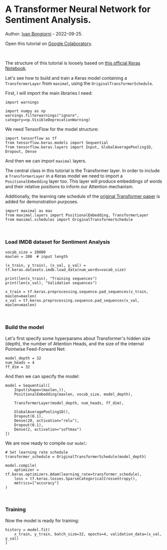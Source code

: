 # A Transformer Neural Network for Sentiment Analysis.

Author: [Ivan Bongiorni](https://github.com/IvanBongiorni) - 2022-09-25.

Open this tutorial on [Google Colaboratory](https://colab.research.google.com/drive/1j0vDhAZX7Ni_sdCDb0C1veMtW3FEXlRD?usp=sharing).

<br>

The structure of this tutorial is loosely based on [this official Keras Notebook](https://keras.io/examples/nlp/text_classification_with_transformer/).

Let's see how to build and train a Keras model containing a `TransformerLayer` from `maximal`, using the `OriginalTransformerSchedule`.

First, I will import the main libraries I need:
```
import warnings

import numpy as np
warnings.filterwarnings("ignore", category=np.VisibleDeprecationWarning)
```

We need TensorFlow for the model structure:
```
import tensorflow as tf
from tensorflow.keras.models import Sequential
from tensorflow.keras.layers import Input, GlobalAveragePooling1D, Dropout, Dense
```

And then we can import `maximal` layers.

The central class in this tutorial is the Transformer layer. In order to include a `TransformerLayer` in a Keras model we need to import a `PositionalEmbedding` layer too. This layer will produce embeddings of words and their relative positions to inform our Attention mechanism.

Additionally, the learning rate schedule of the [original Transformer paper](https://arxiv.org/abs/1706.03762) is added for demonstration purposes.
```
import maximal as max
from maximal.layers import PositionalEmbedding, TransformerLayer
from maximal.schedules import OriginalTransformerSchedule
```

<br>

### Load IMDB dataset for Sentiment Analysis
```
vocab_size = 20000
maxlen = 200  # input length

(x_train, y_train), (x_val, y_val) = tf.keras.datasets.imdb.load_data(num_words=vocab_size)

print(len(x_train), "Training sequences")
print(len(x_val), "Validation sequences")

x_train = tf.keras.preprocessing.sequence.pad_sequences(x_train, maxlen=maxlen)
x_val = tf.keras.preprocessing.sequence.pad_sequences(x_val, maxlen=maxlen)
```

<br>

### Build the model
Let's first specify some hyperparams about Transformer's hidden size (depth), the number of Attention Heads, and the size of the internal Pointwise Feed-Forward Net:
```
model_depth = 32
num_heads = 4
ff_dim = 32
```
And then we can specify the model:
```
model = Sequential([
    Input(shape=(maxlen,)),
    PositionalEmbedding(maxlen, vocab_size, model_depth),

    TransformerLayer(model_depth, num_heads, ff_dim),

    GlobalAveragePooling1D(),
    Dropout(0.1),
    Dense(20, activation="relu"),
    Dropout(0.1),
    Dense(2, activation="softmax")
])
```
We are now ready to compile our `model`:
```
# Set learning rate schedule
transformer_schedule = OriginalTransformerSchedule(model_depth)

model.compile(
    optimizer = tf.keras.optimizers.Adam(learning_rate=transformer_schedule),
    loss = tf.keras.losses.SparseCategoricalCrossentropy(),
    metrics=["accuracy"]
)
```

<br>

### Training

Now the model is ready for training:
```
history = model.fit(
    x_train, y_train, batch_size=32, epochs=4, validation_data=(x_val, y_val)
)
```
